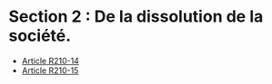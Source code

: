 # Section 2 : De la dissolution de la société.

- [Article R210-14](article-r210-14.md)
- [Article R210-15](article-r210-15.md)
